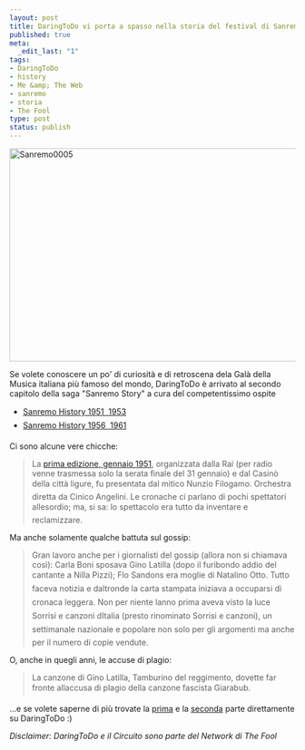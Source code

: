 ```yaml
--- 
layout: post
title: DaringToDo vi porta a spasso nella storia del festival di Sanremo
published: true
meta: 
  _edit_last: "1"
tags: 
- DaringToDo
- history
- Me &amp; The Web
- sanremo
- storia
- The Fool
type: post
status: publish
---
```

<img src="http://www.lastknight.com/download//2009/10/Sanremo0005.jpg" alt="Sanremo0005" title="Sanremo0005" width="520" height="376" class="aligncenter size-full wp-image-1633" />    
  
Se volete conoscere un po' di curiosità e di retroscena dela Galà della Musica italiana più famoso del mondo, DaringToDo è arrivato al secondo capitolo della saga "Sanremo Story" a cura del competentissimo ospite  

* [Sanremo History 1951  1953][1]
* [Sanremo History 1956  1961][2]  
  
Ci sono alcune vere chicche:  
  
> La [prima edizione, gennaio 1951][1], organizzata dalla Rai (per radio venne trasmessa solo la serata finale del 31 gennaio) e dal Casinò della città ligure, fu presentata dal mitico Nunzio Filogamo. Orchestra diretta da Cinico Angelini. Le cronache ci parlano di pochi spettatori allesordio; ma, si sa: lo spettacolo era tutto da inventare e reclamizzare.  
  
Ma anche solamente qualche battuta sul gossip:  
  
> Gran lavoro anche per i giornalisti del  gossip (allora non si chiamava così): Carla Boni sposava Gino Latilla (dopo il furibondo addio del cantante a Nilla Pizzi); Flo Sandons era moglie di Natalino Otto. Tutto faceva notizia e daltronde la carta stampata iniziava a occuparsi di cronaca leggera. Non per niente lanno prima aveva visto la luce Sorrisi e canzoni dItalia (presto rinominato Sorrisi e canzoni), un  settimanale nazionale e popolare non solo per gli argomenti ma anche per il numero di copie vendute.  
  
O, anche in quegli anni, le accuse di plagio:  
  
> La canzone di Gino Latilla, Tamburino del reggimento, dovette far fronte allaccusa di  plagio della canzone fascista Giarabub.  
  
...e se volete saperne di più trovate la [prima][1] e la [seconda][2] parte direttamente su DaringToDo :)  
  
*Disclaimer: DaringToDo e il Circuito sono parte del Network di The Fool*  
  
[1]: http://www.daringtodo.com/lang/it/2009/10/06/6399/
[2]: http://www.daringtodo.com/lang/it/2009/10/19/sanremo-history-1956-1961/
 
